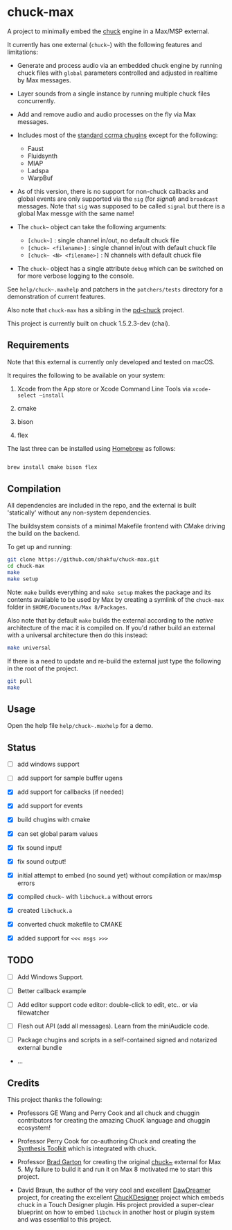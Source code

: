 # chuck-max

A project to minimally embed the [chuck](https://chuck.stanford.edu) engine in a Max/MSP external. 

It currently has one external (`chuck~`) with the following features and limitations:

- Generate and process audio via an embedded chuck engine by running chuck files with `global` parameters controlled and adjusted in realtime by Max messages.

- Layer sounds from a single instance by running multiple chuck files concurrently.

- Add and remove audio and audio processes on the fly via Max messages.

- Includes most of the [standard ccrma chugins](https://github.com/ccrma/chugins) except for the following: 

	- Faust
	- Fluidsynth
	- MIAP
	- Ladspa
	- WarpBuf

- As of this version, there is no support for non-chuck callbacks and global events are only supported via the `sig` (for *signal*) and `broadcast` messages. Note that `sig` was supposed to be called `signal` but there is a global Max messge with the same name!

- The `chuck~` object can take the following arguments:

	- `[chuck~]` : single channel in/out, no default chuck file
	- `[chuck~ <filename>]` : single channel in/out with default chuck file
	- `[chuck~ <N> <filename>]` : N channels with default chuck file

- The `chuck~` object has a single attribute `debug` which can be switched on for more verbose logging to the console.

See `help/chuck~.maxhelp` and patchers in the `patchers/tests` directory for a demonstration of current features.

Also note that `chuck-max` has a sibling in the [pd-chuck](https://github.com/shakfu/pd-chuck) project.

This project is currently built on chuck 1.5.2.3-dev (chai).

## Requirements

Note that this external is currently only developed and tested on macOS.

It requires the following to be available on your system:

1. Xcode from the App store or Xcode Command Line Tools via `xcode-select –install`

2. cmake

3. bison

4. flex

The last three can be installed using [Homebrew](https://brew.sh) as follows:

```bash

brew install cmake bison flex

```

## Compilation

All dependencies are included in the repo, and the external is built 'statically' without any non-system dependencies.

The buildsystem consists of a minimal Makefile frontend with CMake driving the build on the backend.

To get up and running:

```bash
git clone https://github.com/shakfu/chuck-max.git
cd chuck-max
make
make setup
```

Note: `make` builds everything and `make setup` makes the package and its contents available to be used by Max by creating a symlink of the `chuck-max` folder in `$HOME/Documents/Max 8/Packages`.

Also note that by default `make` builds the external according to the
*native* architecture of the mac it is compiled on. If you'd rather build an  external with a universal architecture then do this instead:

```bash
make universal
```

If there is a need to update and re-build the external just type the following in the root of the project.

```bash
git pull
make
```

## Usage

Open the help file `help/chuck~.maxhelp` for a demo.


## Status

- [ ] add windows support
- [ ] add support for sample buffer ugens
- [x] add support for callbacks (if needed)
- [x] add support for events
- [x] build chugins with cmake
- [x] can set global param values
- [x] fix sound input!
- [x] fix sound output!
- [x] initial attempt to embed (no sound yet) without compilation or max/msp errors
- [x] compiled `chuck~` with `libchuck.a` without errors
- [x] created `libchuck.a`
- [x] converted chuck makefile to CMAKE
- [x] added support for `<<< msgs >>>`


## TODO

- [ ] Add Windows Support.

- [ ] Better callback example

- [ ] Add editor support code editor: double-click to edit, etc.. or via filewatcher

- [ ] Flesh out API (add all messages). Learn from the miniAudicle code.

- [ ] Package chugins and scripts in a self-contained signed and notarized external bundle

- ...


## Credits

This project thanks the following:

- Professors GE Wang and Perry Cook and all chuck and chuggin contributors for creating the amazing ChucK language and chuggin ecosystem!

- Professor Perry Cook for co-authoring Chuck and creating the [Synthesis Toolkit](https://github.com/thestk/stk) which is integrated with chuck.

- Professor [Brad Garton](http://sites.music.columbia.edu/brad) for creating the original [chuck~](http://sites.music.columbia.edu/brad/chuck~) external for Max 5. My failure to build it and run it on Max 8 motivated me to start this project.

- David Braun, the author of the very cool and excellent [DawDreamer](https://github.com/DBraun/DawDreamer) project, for creating the excellent [ChucKDesigner](https://github.com/DBraun/ChucKDesigner) project which embeds chuck in a Touch Designer plugin. His project provided a super-clear blueprint on how to embed `libchuck` in another host or plugin system and was essential to this project.

